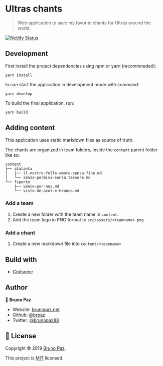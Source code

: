# Ultras chants

> Web application to save my favorite chants for Ultras around the world.

[![Netlify Status](https://api.netlify.com/api/v1/badges/d11ef572-ecd3-4859-a710-7ce11e509c70/deploy-status)](https://app.netlify.com/sites/ultras-chants/deploys)

## Development

First install the project dependencies using npm or yarn (recommneded):

```
yarn install
```

In can start the application in development mode with command:

```
yarn develop
```

To build the final application, run:

```
yarn build
```

## Adding content

This application uses static markdown files as source of truth.

The chants are organized in team folders, inside the `content` parent folder like so:

```
content
├── atalanta
│   ├── il-nostro-folle-amore-sensa-fine.md
│   └── senza-permisi-senza.tessere.md
└── fcporto
    ├── vence-por-nos.md
    └── visto-de-azul-e-branco.md
```

### Add a team

1. Create a new folder with the team name in `content`.
2. Add the team logo in PNG format to `src/assets/<teamname>.png`

### Add a chant

1. Create a new markdown file into `content/<teamname>`

## Build with

- [Gridsome](https://gridsome.org/)

## Author

👤 **Bruno Paz**

- Website: [brunopaz.net](https://brunopaz.net)
- Github: [@brpaz](https://github.com/brpaz)
- Twitter: [@brunopaz88](https://twitter.com/brunopaz88)

## 📝 License

Copyright © 2019 [Bruno Paz](https://github.com/brpaz).

This project is [MIT](https://opensource.org/licenses/MIT) licensed.
